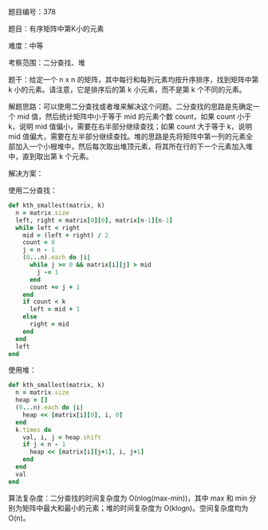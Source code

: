 题目编号：378

题目：有序矩阵中第K小的元素

难度：中等

考察范围：二分查找、堆

题干：给定一个 n x n 的矩阵，其中每行和每列元素均按升序排序，找到矩阵中第 k 小的元素。请注意，它是排序后的第 k 小元素，而不是第 k 个不同的元素。

解题思路：可以使用二分查找或者堆来解决这个问题。二分查找的思路是先确定一个 mid 值，然后统计矩阵中小于等于 mid 的元素个数 count，如果 count 小于 k，说明 mid 值偏小，需要在右半部分继续查找；如果 count 大于等于 k，说明 mid 值偏大，需要在左半部分继续查找。堆的思路是先将矩阵中第一列的元素全部加入一个小根堆中，然后每次取出堆顶元素，将其所在行的下一个元素加入堆中，直到取出第 k 个元素。

解决方案：

使用二分查找：

```ruby
def kth_smallest(matrix, k)
  n = matrix.size
  left, right = matrix[0][0], matrix[n-1][n-1]
  while left < right
    mid = (left + right) / 2
    count = 0
    j = n - 1
    (0...n).each do |i|
      while j >= 0 && matrix[i][j] > mid
        j -= 1
      end
      count += j + 1
    end
    if count < k
      left = mid + 1
    else
      right = mid
    end
  end
  left
end
```

使用堆：

```ruby
def kth_smallest(matrix, k)
  n = matrix.size
  heap = []
  (0...n).each do |i|
    heap << [matrix[i][0], i, 0]
  end
  k.times do
    val, i, j = heap.shift
    if j < n - 1
      heap << [matrix[i][j+1], i, j+1]
    end
  end
  val
end
```

算法复杂度：二分查找的时间复杂度为 O(nlog(max-min))，其中 max 和 min 分别为矩阵中最大和最小的元素；堆的时间复杂度为 O(klogn)。空间复杂度均为 O(n)。